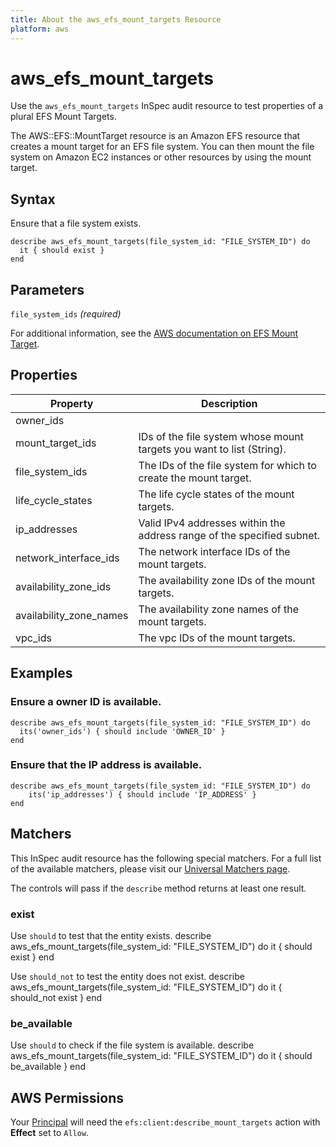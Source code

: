 ```yaml
---
title: About the aws_efs_mount_targets Resource
platform: aws
---
```


# aws\_efs\_mount\_targets

Use the `aws_efs_mount_targets` InSpec audit resource to test properties of a plural EFS Mount Targets.

The AWS::EFS::MountTarget resource is an Amazon EFS resource that creates a mount target for an EFS file system. You can then mount the file system on Amazon EC2 instances or other resources by using the mount target.

## Syntax

Ensure that a file system exists.

    describe aws_efs_mount_targets(file_system_id: "FILE_SYSTEM_ID") do
      it { should exist }
    end

## Parameters

`file_system_ids` _(required)_

For additional information, see the [AWS documentation on EFS Mount Target](https://docs.aws.amazon.com/AWSCloudFormation/latest/UserGuide/aws-resource-efs-mounttarget.html).

## Properties

| Property | Description|
| --- | --- |
| owner_ids | | The owner IDs of the mount targets. | |
| mount_target_ids | IDs of the file system whose mount targets you want to list (String). |
| file_system_ids | The IDs of the file system for which to create the mount target. |
| life_cycle_states | The life cycle states of the mount targets. |
| ip_addresses | Valid IPv4 addresses within the address range of the specified subnet. |
| network_interface_ids | The network interface IDs of the mount targets. |
| availability_zone_ids | The availability zone IDs of the mount targets. |
| availability_zone_names | The availability zone names of the mount targets. |
| vpc_ids | The vpc IDs of the mount targets. |

## Examples

### Ensure a owner ID is available.

    describe aws_efs_mount_targets(file_system_id: "FILE_SYSTEM_ID") do
      its('owner_ids') { should include 'OWNER_ID' }
    end

### Ensure that the IP address is available.

    describe aws_efs_mount_targets(file_system_id: "FILE_SYSTEM_ID") do
        its('ip_addresses') { should include 'IP_ADDRESS' }
    end

## Matchers

This InSpec audit resource has the following special matchers. For a full list of the available matchers, please visit our [Universal Matchers page](https://www.inspec.io/docs/reference/matchers/).

The controls will pass if the `describe` method returns at least one result.

### exist

Use `should` to test that the entity exists.
    describe aws_efs_mount_targets(file_system_id: "FILE_SYSTEM_ID") do
      it { should exist }
    end

Use `should_not` to test the entity does not exist.
    describe aws_efs_mount_targets(file_system_id: "FILE_SYSTEM_ID") do
      it { should_not exist }
    end

### be_available

Use `should` to check if the file system is available.
    describe aws_efs_mount_targets(file_system_id: "FILE_SYSTEM_ID") do
      it { should be_available }
    end

## AWS Permissions

Your [Principal](https://docs.aws.amazon.com/IAM/latest/UserGuide/intro-structure.html#intro-structure-principal) will need the `efs:client:describe_mount_targets` action with **Effect** set to `Allow`.
